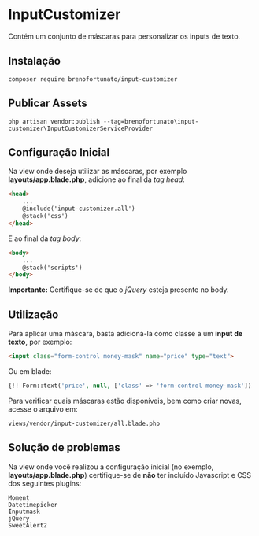 # InputCustomizer
Contém um conjunto de máscaras para personalizar os inputs de texto.

## Instalação
```
composer require brenofortunato/input-customizer
```

## Publicar Assets
```
php artisan vendor:publish --tag=brenofortunato\input-customizer\InputCustomizerServiceProvider  
```

## Configuração Inicial
Na view onde deseja utilizar as máscaras, por exemplo **layouts/app.blade.php**, adicione ao final da *tag head*:
```html
<head>
    ...
    @include('input-customizer.all')
    @stack('css')
</head>
```

E ao final da *tag body*:
```html
<body>
    ...
    @stack('scripts')
</body>
```

**Importante:** Certifique-se de que o *jQuery* esteja presente no body.

## Utilização
Para aplicar uma máscara, basta adicioná-la como classe a um **input de texto**, por exemplo:
```html
<input class="form-control money-mask" name="price" type="text">
```

Ou em blade:
```php
{!! Form::text('price', null, ['class' => 'form-control money-mask']) !!}
```

Para verificar quais máscaras estão disponíveis, bem como criar novas, acesse o arquivo em:
```
views/vendor/input-customizer/all.blade.php
```

## Solução de problemas
Na view onde você realizou a configuração inicial (no exemplo, **layouts/app.blade.php**) certifique-se de **não** ter incluído Javascript e CSS dos seguintes plugins:
```
Moment
Datetimepicker
Inputmask
jQuery
SweetAlert2
```